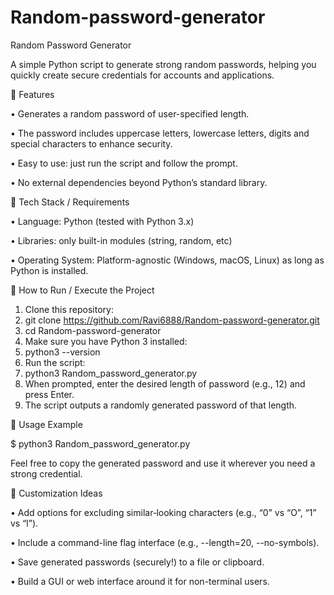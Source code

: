 # Random-password-generator
Random Password Generator

A simple Python script to generate strong random passwords, helping you quickly create secure credentials for accounts and applications.

	Features

•	Generates a random password of user-specified length.

•	The password includes uppercase letters, lowercase letters, digits and special characters to enhance security.

•	Easy to use: just run the script and follow the prompt.

•	No external dependencies beyond Python’s standard library.

	Tech Stack / Requirements

•	Language: Python (tested with Python 3.x)

•	Libraries: only built-in modules (string, random, etc)

•	Operating System: Platform-agnostic (Windows, macOS, Linux) as long as Python is installed.

	How to Run / Execute the Project

1.	Clone this repository:
2.	git clone https://github.com/Ravi6888/Random-password-generator.git
3.	cd Random-password-generator
4.	Make sure you have Python 3 installed:
5.	python3 --version
6.	Run the script:
7.	python3 Random_password_generator.py
8.	When prompted, enter the desired length of password (e.g., 12) and press Enter.
9.	The script outputs a randomly generated password of that length.

	Usage Example

$ python3 Random_password_generator.py

   
Feel free to copy the generated password and use it wherever you need a strong credential.

	Customization Ideas

•	Add options for excluding similar‐looking characters (e.g., “0” vs “O”, “1” vs “l”).

•	Include a command-line flag interface (e.g., --length=20, --no-symbols).

•	Save generated passwords (securely!) to a file or clipboard.

•	Build a GUI or web interface around it for non-terminal users.
